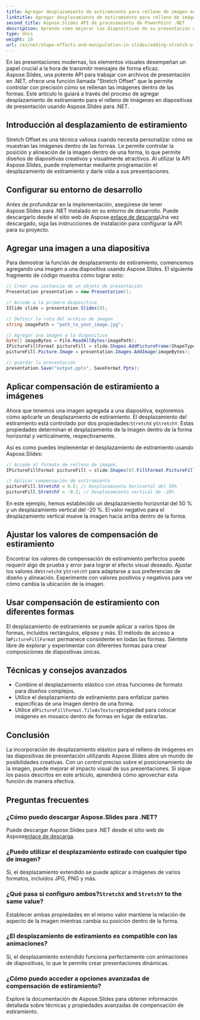 ```yaml
---
title: Agregar desplazamiento de estiramiento para relleno de imagen en diapositivas con Aspose.Slides
linktitle: Agregar desplazamiento de estiramiento para relleno de imágenes en diapositivas
second_title: Aspose.Slides API de procesamiento de PowerPoint .NET
description: Aprenda cómo mejorar las diapositivas de su presentación usando Aspose.Slides para .NET. Esta guía paso a paso cubre cómo agregar un desplazamiento de estiramiento para el relleno de la imagen, crear imágenes dinámicas y optimizar el diseño.
type: docs
weight: 18
url: /es/net/shape-effects-and-manipulation-in-slides/adding-stretch-offset-image-fill/
---
```


En las presentaciones modernas, los elementos visuales desempeñan un papel crucial a la hora de transmitir mensajes de forma eficaz. Aspose.Slides, una potente API para trabajar con archivos de presentación en .NET, ofrece una función llamada "Stretch Offset" que le permite controlar con precisión cómo se rellenan las imágenes dentro de las formas. Este artículo lo guiará a través del proceso de agregar desplazamiento de estiramiento para el relleno de imágenes en diapositivas de presentación usando Aspose.Slides para .NET.

## Introducción al desplazamiento de estiramiento

Stretch Offset es una técnica valiosa cuando necesita personalizar cómo se muestran las imágenes dentro de las formas. Le permite controlar la posición y alineación de la imagen dentro de una forma, lo que permite diseños de diapositivas creativos y visualmente atractivos. Al utilizar la API Aspose.Slides, puede implementar mediante programación el desplazamiento de estiramiento y darle vida a sus presentaciones.

## Configurar su entorno de desarrollo

 Antes de profundizar en la implementación, asegúrese de tener Aspose.Slides para .NET instalado en su entorno de desarrollo. Puede descargarlo desde el sitio web de Aspose.[enlace de descarga](https://releases.aspose.com/slides/net/)Una vez descargado, siga las instrucciones de instalación para configurar la API para su proyecto.

## Agregar una imagen a una diapositiva

Para demostrar la función de desplazamiento de estiramiento, comencemos agregando una imagen a una diapositiva usando Aspose.Slides. El siguiente fragmento de código muestra cómo lograr esto:

```csharp
// Crear una instancia de un objeto de presentación
Presentation presentation = new Presentation();

// Accede a la primera diapositiva
ISlide slide = presentation.Slides[0];

// Definir la ruta del archivo de imagen
string imagePath = "path_to_your_image.jpg";

// Agregar una imagen a la diapositiva
byte[] imageBytes = File.ReadAllBytes(imagePath);
IPictureFillFormat pictureFill = slide.Shapes.AddPictureFrame(ShapeType.Rectangle, 100, 100, 400, 300).FillFormat.PictureFillFormat;
pictureFill.Picture.Image = presentation.Images.AddImage(imageBytes);

// guardar la presentación
presentation.Save("output.pptx", SaveFormat.Pptx);
```

## Aplicar compensación de estiramiento a imágenes

 Ahora que tenemos una imagen agregada a una diapositiva, exploremos cómo aplicarle un desplazamiento de estiramiento. El desplazamiento del estiramiento está controlado por dos propiedades:`StretchX` y`StretchY`. Estas propiedades determinan el desplazamiento de la imagen dentro de la forma horizontal y verticalmente, respectivamente.

Así es como puedes implementar el desplazamiento de estiramiento usando Aspose.Slides:

```csharp
// Accede al formato de relleno de imagen.
IPictureFillFormat pictureFill = slide.Shapes[0].FillFormat.PictureFillFormat;

// Aplicar compensación de estiramiento
pictureFill.StretchX = 0.5; // Desplazamiento horizontal del 50%
pictureFill.StretchY = -0.2; // Desplazamiento vertical de -20%
```

En este ejemplo, hemos establecido un desplazamiento horizontal del 50 % y un desplazamiento vertical del -20 %. El valor negativo para el desplazamiento vertical mueve la imagen hacia arriba dentro de la forma.

## Ajustar los valores de compensación de estiramiento

 Encontrar los valores de compensación de estiramiento perfectos puede requerir algo de prueba y error para lograr el efecto visual deseado. Ajustar los valores de`StretchX` y`StretchY` para adaptarse a sus preferencias de diseño y alineación. Experimente con valores positivos y negativos para ver cómo cambia la ubicación de la imagen.

## Usar compensación de estiramiento con diferentes formas

 El desplazamiento de estiramiento se puede aplicar a varios tipos de formas, incluidos rectángulos, elipses y más. El método de acceso a la`PictureFillFormat` permanece consistente en todas las formas. Siéntete libre de explorar y experimentar con diferentes formas para crear composiciones de diapositivas únicas.

## Técnicas y consejos avanzados

- Combine el desplazamiento elástico con otras funciones de formato para diseños complejos.
- Utilice el desplazamiento de estiramiento para enfatizar partes específicas de una imagen dentro de una forma.
-  Utilice el`PictureFillFormat.TileAsTexture`propiedad para colocar imágenes en mosaico dentro de formas en lugar de estirarlas.

## Conclusión

La incorporación de desplazamiento elástico para el relleno de imágenes en las diapositivas de presentación utilizando Aspose.Slides abre un mundo de posibilidades creativas. Con un control preciso sobre el posicionamiento de la imagen, puede mejorar el impacto visual de sus presentaciones. Si sigue los pasos descritos en este artículo, aprenderá cómo aprovechar esta función de manera efectiva.

## Preguntas frecuentes

### ¿Cómo puedo descargar Aspose.Slides para .NET?

 Puede descargar Aspose.Slides para .NET desde el sitio web de Aspose[enlace de descarga](https://releases.aspose.com/slides/net/).

### ¿Puedo utilizar el desplazamiento estirado con cualquier tipo de imagen?

Sí, el desplazamiento extendido se puede aplicar a imágenes de varios formatos, incluidos JPG, PNG y más.

###  ¿Qué pasa si configuro ambos?`StretchX` and `StretchY` to the same value?

Establecer ambas propiedades en el mismo valor mantiene la relación de aspecto de la imagen mientras cambia su posición dentro de la forma.

### ¿El desplazamiento de estiramiento es compatible con las animaciones?

Sí, el desplazamiento extendido funciona perfectamente con animaciones de diapositivas, lo que le permite crear presentaciones dinámicas.

### ¿Cómo puedo acceder a opciones avanzadas de compensación de estiramiento?

Explore la documentación de Aspose.Slides para obtener información detallada sobre técnicas y propiedades avanzadas de compensación de estiramiento.